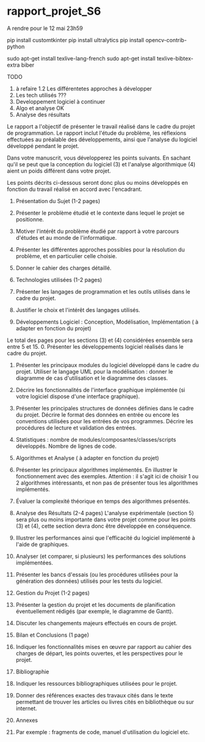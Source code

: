 # rapport_projet_S6

A rendre pour le 12 mai 23h59

pip install customtkinter
pip install ultralytics
pip install opencv-contrib-python

sudo apt-get install texlive-lang-french
sudo apt-get install texlive-bibtex-extra biber

TODO
1. à refaire
1.2 Les différentetes approches à développer
2. Les tech utilisés ???
3. Developpement logiciel à continuer
4. Algo et analyse OK
5. Analyse des résultats

Le rapport a l'objectif de présenter le travail réalisé dans le cadre du projet de programmation.
Le rapport  inclut l'étude du problème, les réflexions effectuées au préalable des développements, ainsi que l'analyse du logiciel développé pendant le projet.

Dans votre manuscrit, vous développerez les points suivants. 
En sachant qu'il se peut que la conception du logiciel (3) et l'analyse algorithmique (4) aient un poids différent dans votre projet.

Les points décrits ci-dessous seront donc plus ou moins développés en fonction du travail réalisé en accord avec l'encadrant.

1.   Présentation du Sujet (1-2 pages) 

0.   Présenter le problème étudié et le contexte dans lequel le projet se positionne.

1.   Motiver l'intérêt du problème étudié par rapport à votre parcours d'études et au monde de l'informatique.

2.   Présenter les différentes approches possibles pour la résolution du problème, et en particulier celle choisie.

3.   Donner le cahier des charges détaillé.

2.   Technologies utilisées (1-2 pages)

0.   Présenter les langages de programmation et les outils utilisés dans le cadre du projet.

1.   Justifier le choix et l'intérêt des langages utilisés.

3.   Développements Logiciel : Conception, Modélisation, Implémentation ( à adapter en fonction du projet)

Le total des pages pour les sections (3) et (4) considérées ensemble sera entre 5 et 15. 
0.   Présenter les développements logiciel réalisés dans le cadre du projet.

1.   Présenter les principaux modules du logiciel développé dans le cadre du projet. Utiliser le langage UML pour la modélisation : donner le diagramme de cas d'utilisation et le diagramme des classes.

2.   Décrire les fonctionnalités de l'interface graphique implémentée (si votre logiciel dispose d'une interface graphique).

3.   Présenter les principales structures de données définies dans le cadre du projet. Décrire le format des données en entrée ou encore les conventions utilisées pour les entrées de vos programmes. Décrire les procédures de lecture et validation des entrées.

4.   Statistiques : nombre de modules/composantes/classes/scripts développés. Nombre de lignes de code.

4.   Algorithmes et Analyse ( à adapter en fonction du projet)

1.   Présenter les principaux algorithmes implémentés. En illustrer le fonctionnement avec des exemples. Attention : il s'agit ici de choisir 1 ou 2 algorithmes intéressants, et non pas de présenter tous les algorithmes implémentés.

2.   Évaluer la complexité théorique en temps des algorithmes présentés.


5.    Analyse des Résultats (2-4 pages)
L'analyse expérimentale (section 5) sera plus ou moins importante dans votre projet comme pour les points (3) et (4), cette section devra donc être développée en conséquence.

0.   Illustrer les performances ainsi que l'efficacité du logiciel implémenté à l'aide de graphiques.

1.   Analyser (et comparer, si plusieurs) les performances des solutions implémentées.

2.   Présenter les bancs d'essais (ou les procédures utilisées pour la génération des données) utilisés pour les tests du logiciel.


6.   Gestion du Projet (1-2 pages)

0.   Présenter la gestion du projet et les documents de planification éventuellement rédigés (par exemple, le diagramme de Gantt).

1.   Discuter les changements majeurs effectués en cours de projet. 


7.   Bilan et Conclusions (1 page) 

0.   Indiquer les fonctionnalités mises en œuvre par rapport au cahier des charges de départ, les points ouvertes, et les perspectives pour le projet.


8.   Bibliographie

0.   Indiquer les ressources bibliographiques utilisées pour le projet. 
1.   Donner des références exactes des travaux cités dans le texte permettant de trouver les articles ou livres cités en bibliothèque ou sur internet.


9.    Annexes

0.   Par exemple : fragments de code, manuel d'utilisation du logiciel etc.

 